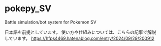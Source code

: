 # pokepy_SV
Battle simulation/bot system for Pokemon SV

日本語を前提としています。
使い方や仕組みについては、こちらの記事で解説しています。
https://hfps4469.hatenablog.com/entry/2024/09/29/200912
